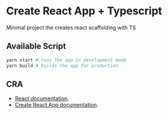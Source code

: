 # Create React App + Typescript

Minimal project the creates react scaffolding with TS

## Available Script

```bash
yarn start # runs the app in development mode
yarn build # builds the app for production
```

## CRA

* [React documentation](https://reactjs.org/).
* [Create React App documentation](https://facebook.github.io/create-react-app/docs/getting-started).

